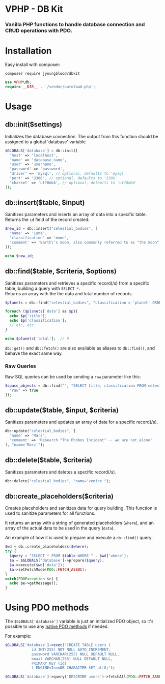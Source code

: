 # VPHP - DB Kit

### Vanilla PHP functions to handle database connection and CRUD operations with PDO.


# Installation
Easy install with composer:
```
composer require jyoungblood/dbkit
```
```php
use VPHP\db;
require __DIR__ . '/vendor/autoload.php';
```

# Usage
## db::init($settings)
Initializes the database connection. The output from this function should be assigned to a global 'database' variable.
```php
$GLOBALS['database'] = db::init([
  'host' => 'localhost',
  'name' => 'database_name',
  'user' => 'username',
  'password' => 'password',
  'driver' => 'mysql', // optional, defaults to 'mysql'
  'port' => '3306', // optional, defaults to '3306'
  'charset' => 'utf8mb4', // optional, defaults to 'utf8mb4'
]);
```


## db::insert($table, $input)
Sanitizes parameters and inserts an array of data into a specific table. <br />
Returns the `id` field of the record created.
```php
$new_id = db::insert("celestial_bodies", [
  'name' => 'Luna',
  'classification' => 'moon',
  'comment' => 'Earth\'s moon, also commonly referred to as "the moon"'
]);

echo $new_id;
```

## db::find($table, $criteria, $options)
Sanitizes parameters and retrieves a specific record(/s) from a specific table, building a query with `SELECT *`. <br />
Returns an array with the the data and total number of records.
```php
$planets = db::find("celestial_bodies", "classification = 'planet' ORDER BY title ASC LIMIT 8");

foreach ($planets['data'] as $p){
  echo $p['title'];
  echo $p['classification'];
  // etc, etc
}

echo $planets['total'];  // 8
```
`db::get()` and `db::fetch()` are also available as aliases to `db::find()`, and behave the exact same way.

### Raw Queries
Raw SQL queries can be used by sending a `raw` parameter like this:
```php
$space_objects = db::find("", "SELECT title, classification FROM celestial_bodies WHERE id IS NOT NULL", [
  'raw' => true
]);
```


## db::update($table, $input, $criteria)
Sanitizes parameters and updates an array of data for a specific record(/s).
```php
db::update("celestial_bodies", [
  'name' => 'Mars',
  'comment' => 'Research "The Phobos Incident" -- we are not alone'
], "name='Marz'");
```

## db::delete($table, $criteria)
Sanitizes parameters and deletes a specific record(/s).
```php
db::delete("celestial_bodies", "name='venice'");
```

## db::create_placeholders($criteria)
Creates placeholders and sanitizes data for query building. This function is used to sanitize parameters for all functions.

It returns an array with a string of generated placeholders (`where`), and an array of the actual data to be used in the query (`data`).

An example of how it is used to prepare and execute a `db::find()` query:
```php
$wd = db::create_placeholders($where);
try {
  $query = "SELECT * FROM $table WHERE " . $wd['where'];
  $a = $GLOBALS['database']->prepare($query);
  $a->execute($wd['data']);
  $a->setFetchMode(PDO::FETCH_ASSOC);
}
catch(PDOException $e) {
  echo $e->getMessage();
}
```


# Using PDO methods

The `$GLOBALS['database']` variable is just an initialized PDO object, so it's possible to use any [native PDO methods](https://www.php.net/manual/en/class.pdo.php) if needed.

For example:
```php
$GLOBALS['database']->exec('CREATE TABLE users (
			id INT(255) NOT NULL AUTO_INCREMENT,
			password VARCHAR(255) NULL DEFAULT NULL,
			email VARCHAR(255) NULL DEFAULT NULL,
			PRIMARY KEY (id)
			) ENGINE=InnoDB CHARACTER SET utf8;');
```
```php
$GLOBALS['database']->query('DESCRIBE users')->fetchAll(PDO::FETCH_ASSOC)
```